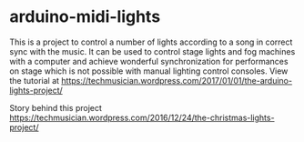 # arduino-midi-lights
This is a project to control a number of lights according to a song in correct sync with the music. It can be used to control stage lights and fog machines with a computer and achieve wonderful synchronization for performances on stage which is not possible with manual lighting control consoles.
View the tutorial at https://techmusician.wordpress.com/2017/01/01/the-arduino-lights-project/

Story behind this project https://techmusician.wordpress.com/2016/12/24/the-christmas-lights-project/
